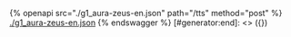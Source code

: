 [#generator:start]: <> ({ "template": "openapi" })
{% openapi src="./g1_aura-zeus-en.json" path="/tts" method="post" %}
[./g1_aura-zeus-en.json](./g1_aura-zeus-en.json)
{% endswagger %}
[#generator:end]: <> ({})